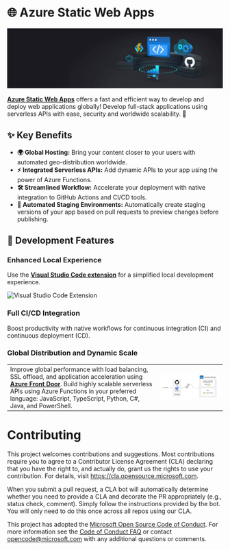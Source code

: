 # 🌐 Azure Static Web Apps

![Azure Static Web Apps](/sources/images/appservicestatic.jpg)

**[Azure Static Web Apps](https://learn.microsoft.com/azure/static-web-apps/?WT.mc_id=javascript-150001-gllemos)** offers a fast and efficient way to develop and deploy web applications globally! Develop full-stack applications using serverless APIs with ease, security and worldwide scalability. 🚀

## ✨ Key Benefits

- **🌍 Global Hosting:** Bring your content closer to your users with automated geo-distribution worldwide.
- **⚡ Integrated Serverless APIs:** Add dynamic APIs to your app using the power of Azure Functions.
- **🛠️ Streamlined Workflow:** Accelerate your deployment with native integration to GitHub Actions and CI/CD tools.
- **🧪 Automated Staging Environments:** Automatically create staging versions of your app based on pull requests to preview changes before publishing.

## 🚀 Development Features

### Enhanced Local Experience

Use the **[Visual Studio Code extension](https://marketplace.visualstudio.com/items?itemName=ms-azuretools.vscode-azurestaticwebapps&WT.mc_id=javascript-150001-gllemos)** for a simplified local development experience.

![Visual Studio Code Extension](sources/images/debugging.gif)

### Full CI/CD Integration

Boost productivity with native workflows for continuous integration (CI) and continuous deployment (CD).

### Global Distribution and Dynamic Scale

<table>
  <tr>
    <td>
      Improve global performance with load balancing, SSL offload, and application acceleration using <strong><a href="https://azure.microsoft.com/products/frontdoor?WT.mc_id=javascript-150001-gllemos">Azure Front Door</a></strong>. Build highly scalable serverless APIs using Azure Functions in your preferred language: JavaScript, TypeScript, Python, C#, Java, and PowerShell.
    </td>
    <td>
      <img src="sources/images/global-dynamic.jpg" alt="Azure Static Web Apps Diagram" />
    </td>
  </tr>
</table>



# Contributing

This project welcomes contributions and suggestions.  Most contributions require you to agree to a
Contributor License Agreement (CLA) declaring that you have the right to, and actually do, grant us
the rights to use your contribution. For details, visit https://cla.opensource.microsoft.com.

When you submit a pull request, a CLA bot will automatically determine whether you need to provide
a CLA and decorate the PR appropriately (e.g., status check, comment). Simply follow the instructions
provided by the bot. You will only need to do this once across all repos using our CLA.

This project has adopted the [Microsoft Open Source Code of Conduct](https://opensource.microsoft.com/codeofconduct/).
For more information see the [Code of Conduct FAQ](https://opensource.microsoft.com/codeofconduct/faq/) or
contact [opencode@microsoft.com](mailto:opencode@microsoft.com) with any additional questions or comments.
